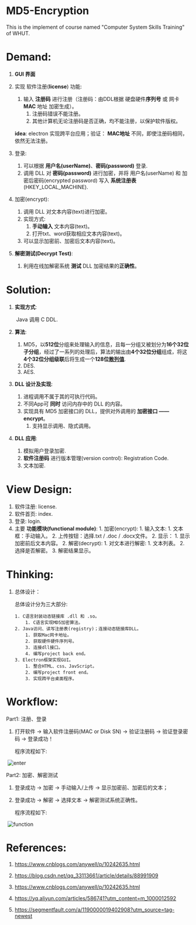 # MD5-Encryption
This is the implement of course named "Computer System Skills Training" of WHUT.

# Demand:

1. **GUI 界面**

2. 实现 软件注册(**license**) 功能:

   1. 输入 **注册码** 进行注册（注册码：由DDL根据 硬盘硬件**序列号** 或 网卡 **MAC** 地址 加密生成）。
      1. 注册码错误不能注册。
      2. 其他计算机无论注册码是否正确，均不能注册，以保护软件版权。

   **idea**: electron 实现跨平台应用；验证： **MAC地址** 不同，即使注册码相同，依然无法注册。

3. 登录: 

   1. 可以根据 **用户名(userName)**、**密码(password)** 登录.
   2. 调用 DLL 对 **密码(password)** 进行加密，并将 用户名(userName) 和 加密后密码(encrypted password) 写入 **系统注册表**(HKEY_LOCAL_MACHINE).

4. 加密(encrypt):

   1. 调用 DLL 对文本内容(text)进行加密。
   2. 实现方式: 
      1. **手动输入** 文本内容(text)。
      2. 打开txt、word获取相应文本内容(text)。
   3. 可以显示加密前、加密后文本内容(text)。

5. **解密测试(Decrypt Test)**: 

   1. 利用在线加解密系统 **测试** DLL 加密结果的**正确性**。



# Solution:

1. **实现方式**: 

   ​    Java 调用 C DDL.

2. **算法**: 

   1. MD5，以**512位**分组来处理输入的信息，且每一分组又被划分为**16个32位子分组**，经过了一系列的处理后，算法的输出由**4个32位分组**组成，将这**4个32位分组级联**后将生成一个**128位[散列值](https://baike.baidu.com/item/散列值/10398613)**.
   2. DES.
   3. AES.

3. **DLL 设计及实现**:

   1. 进程调用不属于其的可执行代码。
   2. 不同App可 **同时** 访问内存中的 DLL 的内容。
   3. 实现具有 MD5 加密接口的 DLL，提供对外调用的 **加密接口 —— encrypt**。
      1. 支持显示调用、隐式调用。

4. **DLL 应用**:

   1. 模拟用户登录加密.
   2. **软件注册码** 进行版本管理(version control): Registration Code.
   3. 文本加密.



# View Design:

 1. 软件注册: license.
 2. 软件首页: index.
 3. 登录: login.
 4. 主要 **功能模块(functional module)**:
     	1. 加密(encrypt):
          	1. 输入文本:
               	1. 文本框：手动输入。
                   	2. 上传按钮：选择.txt / .doc / .docx文件。
                      	2. 显示：
                           	1. 显示加密前后文本内容。
                  	2. 解密(decrypt):
                  	1. 对文本进行解密:
                       	1. 文本列表。
                           	2. 选择是否解密。
                               	3. 解密结果显示。



# Thinking:

 1. 总体设计：

    总体设计分为三大部分:

     	1. C语言封装动态链接库 .dll 和 .so。
          	1. C语言实现MD5加密算法。
     	2. Java访问、读写注册表(registry)；连接动态链接库DLL。
          	1. 获取Mac网卡地址。
          	2. 获取硬件硬件序列号。
          	3. 连接dll接口。
          	4. 编写project back end。
     	3. Electron框架实现GUI。
           	1. 整合HTML、css、JavScript。
          	2. 编写project front end。
          	3. 实现跨平台桌面程序。

# Workflow:

Part1: 注册、登录

1. 打开软件 → 输入软件注册码(MAC or Disk SN) → 验证注册码 → 验证登录密码 → 登录成功！

   程序流程如下:

​	![enter](https://github.com/RaySunWHUT/MD5-Encryption/blob/master/assets/enter.png)



Part2: 加密、解密测试

 1. 登录成功 → 加密 → 手动输入/上传  → 显示加密前、加密后的文本； 

 2. 登录成功 → 解密 → 选择文本 → 解密测试系统正确性。

    程序流程如下:

​	![function](https://github.com/RaySunWHUT/MD5-Encryption/blob/master/assets/function.png)
# References:
1. https://www.cnblogs.com/anywell/p/10242635.html

2. https://blog.csdn.net/qq_33113661/article/details/88991909

3. https://www.cnblogs.com/anywell/p/10242635.html

4. https://yq.aliyun.com/articles/586741?utm_content=m_1000012592

5. https://segmentfault.com/a/1190000019402908?utm_source=tag-newest



